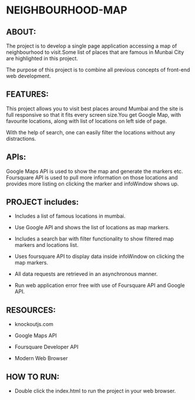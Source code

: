 # NEIGHBOURHOOD-MAP

## ABOUT:

The project is to develop a single page application accessing a map of neighbourhood to visit.Some list of places that are famous in Munbai City are highlighted in this project.

The purpose of this project is to combine all previous concepts of front-end web development.

## FEATURES:

This project allows you to visit best places around Mumbai and the site is full responsive so that it fits every screen size.You get Google Map, with favourite locations, along with list of locations on left side of page.

With the help of search, one can easily filter the locations without any distractions.

## APIs:

Google Maps API is used to show the map and generate the markers etc. Foursquare API is used to pull more information on those locations and provides more listing on clicking the marker and infoWindow shows up.

## PROJECT includes:

* Includes a list of famous locations in mumbai.

* Use Google API and shows the list of locations as map markers.

* Includes a search bar with filter functionality to show filtered map markers and locations list.

* Uses foursquare API to display data inside infoWindow on clicking the map markers.

* All data requests are retrieved in an asynchronous manner.                                   

* Run web application error free with use of Foursquare API and Google API.

## RESOURCES:

* knockoutjs.com

* Google Maps API

* Foursquare Developer API 

* Modern Web Browser

## HOW TO RUN:

* Double click the index.html to run the project in your web browser.
